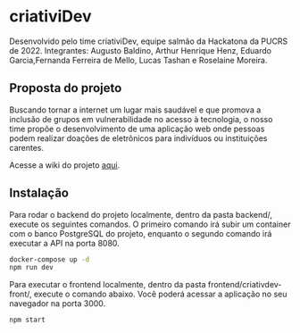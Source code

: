 # criativiDev

Desenvolvido pelo time criativiDev, equipe salmão da Hackatona da PUCRS de 2022.
Integrantes: Augusto Baldino, Arthur Henrique Henz, Eduardo Garcia,Fernanda Ferreira de Mello, Lucas Tashan e Roselaine Moreira.

## Proposta do projeto

Buscando tornar a internet um lugar mais saudável e que promova a inclusão de grupos em vulnerabilidade no acesso à tecnologia, o nosso time propõe o desenvolvimento de uma aplicação web onde pessoas podem realizar doações de eletrônicos para indivíduos ou instituições carentes. 

Acesse a wiki do projeto [aqui](https://github.com/Hackatona-AGES-2022/CriativiDev/wiki).

## Instalação

Para rodar o backend do projeto localmente, dentro da pasta backend/, execute os seguintes comandos. O primeiro comando irá subir um container com o banco PostgreSQL do projeto, enquanto o segundo comando irá executar a API na porta 8080.

```bash
docker-compose up -d
npm run dev
```

Para executar o frontend localmente, dentro da pasta frontend/criativdev-front/, execute o comando abaixo. Você poderá acessar a aplicação no seu navegador na porta 3000.

```bash
npm start
```
